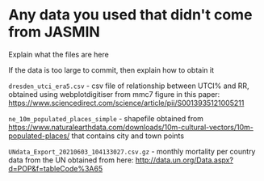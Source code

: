 # Any data you used that didn't come from JASMIN

Explain what the files are here

If the data is too large to commit, then explain how to obtain it


`dresden_utci_era5.csv` - csv file of relationship between UTCI% and RR, obtained using webplotdigitiser from mmc7 figure in this paper: https://www.sciencedirect.com/science/article/pii/S0013935121005211

`ne_10m_populated_places_simple` - shapefile obtained from https://www.naturalearthdata.com/downloads/10m-cultural-vectors/10m-populated-places/ that contains city and town points

`UNdata_Export_20210603_104133027.csv.gz` - monthly mortality per country data from the UN obtained from here: http://data.un.org/Data.aspx?d=POP&f=tableCode%3A65